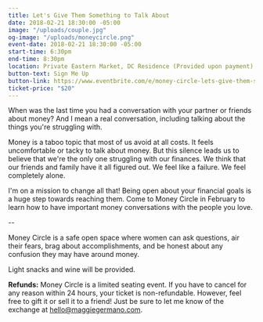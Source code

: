 ```yaml
---
title: Let's Give Them Something to Talk About
date: 2018-02-21 18:30:00 -05:00
image: "/uploads/couple.jpg"
og-image: "/uploads/moneycircle.png"
event-date: 2018-02-21 18:30:00 -05:00
start-time: 6:30pm
end-time: 8:30pm
location: Private Eastern Market, DC Residence (Provided upon payment)
button-text: Sign Me Up
button-link: https://www.eventbrite.com/e/money-circle-lets-give-them-something-to-talk-about-tickets-42440688241
ticket-price: "$20"
---
```


When was the last time you had a conversation with your partner or friends about money? And I mean a real conversation, including talking about the things you're struggling with. 

Money is a taboo topic that most of us avoid at all costs. It feels uncomfortable or tacky to talk about money. But this silence leads us to believe that we're the only one struggling with our finances. We think that our friends and family have it all figured out. We feel like a failure. We feel completely alone.

I'm on a mission to change all that! Being open about your financial goals is a huge step towards reaching them. Come to Money Circle in February to learn how to have important money conversations with the people you love.

--

Money Circle is a safe open space where women can ask questions, air their fears, brag about accomplishments, and be honest about any confusion they may have around money.

Light snacks and wine will be provided.

**Refunds:** Money Circle is a limited seating event. If you have to cancel for any reason within 24 hours, your ticket is non-refundable. However, feel free to gift it or sell it to a friend! Just be sure to let me know of the exchange at [hello@maggiegermano.com](mailto:hello@maggiegermano.com).